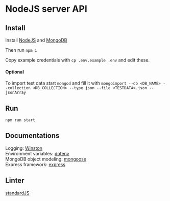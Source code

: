 # NodeJS server API

## Install
Install [NodeJS](https://nodejs.org/en/)
and [MongoDB](https://www.mongodb.com)

Then run `npm i`

Copy example credentials with `cp .env.example .env`
and edit these.

#### Optional
To import test data start `mongod` and fill it with `mongoimport --db <DB_NAME> --collection <DB_COLLECTION> --type json --file <TESTDATA>.json --jsonArray`

## Run
`npm run start`


## Documentations
Logging: [Winston](https://github.com/winstonjs/winston)  
Environment variables: [dotenv](https://github.com/motdotla/dotenv)  
MongoDB object modeling: [mongoose](https://mongoosejs.com/)  
Express framework: [express](https://expressjs.com/de/4x/api.html)

## Linter
[standardJS](https://standardjs.com/)
